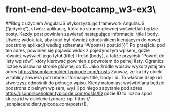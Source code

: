 # front-end-dev-bootcamp_w3-ex3\
##Blog z użyciem AngularJS 
Wykorzystując framework AngularJS (“jedynkę”), stwórz aplikację, która na stronie głównej wyświetlać będzie posty. Każdy post powinien zawierać następujące informacje: title i body. Utwórz widok tak, aby tytuł był również odnośnikiem kierującym do nowej podstrony aplikacji według schematu “#/post/{{ post.id }}”. Po przejściu pod ten adres, powinien się pojawić widok z pojedynczym wpisem, gdzie również wyświetl jego tytuł (title) i treść (body), a także przycisk “Powrót do listy wpisów”, który kierować powinien z powrotem do pełnej listy. Ogranicz liczbę wpisów na stronie głównej do 15. Jako źródło wpisów wykorzystaj ten adres https://jsonplaceholder.typicode.com/posts Zauważ, że każdy obiekt w tablicy zawiera potrzebne informacje: title, body i id. To właśnie dzięki id stworzysz odnośnik do pełnego wpisu. Kiedy natomiast wyświetlana będzie podstrona z pełnym 
wpisem, wyślij po niego zapytanie pod adres https://jsonplaceholder.typicode.com/posts/ID gdzie ID to liczba spod klucza id w obiekcie (zobacz np. https:// jsonplaceholder.typicode.com/posts/1).